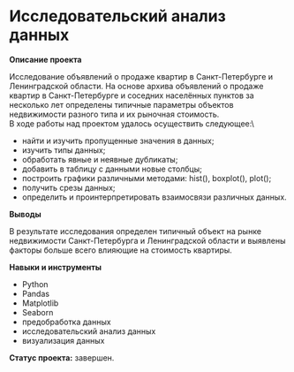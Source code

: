 # Исследовательский анализ данных

**Описание проекта**

Исследование объявлений о продаже квартир в Санкт-Петербурге и Ленинградской области. На основе архива объявлений о продаже квартир в Санкт-Петербурге и соседних населённых пунктов за несколько лет определены типичные параметры объектов недвижимости разного типа и их рыночная стоимость. \
В ходе работы над проектом удалось осуществить следующее:\
- найти и изучить пропущенные значения в данных;
- изучить типы данных;
- обработать явные и неявные дубликаты;
- добавить в таблицу с данными новые столбцы;
- построить графики различными методами: hist(), boxplot(), plot();
- получить срезы данных;
- определить и проинтерпретировать взаимосвязи различных данных.

**Выводы**

В результате исследования определен типичный объект на рынке недвижимости Санкт-Петербурга и Ленинградской области и выявлены факторы больше всего влияющие на стоимость квартиры. 

**Навыки и инструменты**

- Python
- Pandas
- Matplotlib
- Seaborn
- предобработка данных
- исследовательский анализ данных
- визуализация данных

**Статус проекта:** завершен.
